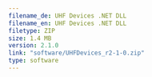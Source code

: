 ```yaml
---
filename_de: UHF Devices .NET DLL
filename_en: UHF Devices .NET DLL
filetype: ZIP
size: 1.4 MB
version: 2.1.0
link: "software/UHFDevices_r2-1-0.zip"
type: software
---
```

